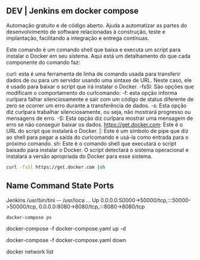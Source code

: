 ##  DEV | Jenkins em docker compose

Automação gratuito e de código aberto. Ajuda a automatizar as partes do desenvolvimento de software relacionadas à construção, teste e implantação, facilitando a integração e entrega contínuas.

Este comando é um comando shell que baixa e executa um script para instalar o Docker em seu sistema.
Aqui está um detalhamento do que cada componente do comando faz:

curl: esta é uma ferramenta de linha de comando usada para transferir dados de ou para um servidor usando uma sintaxe de URL. Neste caso, ele é usado para baixar o script que irá instalar o Docker.
-fsSl: São opções que modificam o comportamento do curlcomando:
-f: esta opção informa curlpara falhar silenciosamente e sair com um código de status diferente de zero se ocorrer um erro durante a transferência de dados.
-s: Esta opção diz curlpara trabalhar silenciosamente, ou seja, não mostrará progresso ou mensagens de erro.
-S: Esta opção diz curlpara mostrar uma mensagem de erro se não conseguir baixar os dados.
https://get.docker.com: Este é o URL do script que instalará o Docker.
|: Este é um símbolo de pipe que diz ao shell para pegar a saída do curlcomando e usá-la como entrada para o próximo comando.
sh: Este é o comando shell que executará o script baixado para instalar o Docker. O script detectará o sistema operacional e instalará a versão apropriada do Docker para esse sistema.

```bash
curl -fsSl https://get.docker.com |sh
```

Name                Command               State                                           Ports
-----------------------------------------------------------------------------------------------------------------------------------------
Jenkins   /usr/bin/tini -- /usr/loca ...   Up      0.0.0.0:50000->50000/tcp,:::50000->50000/tcp, 0.0.0.0:8080->8080/tcp,:::8080->8080/tcp



```bash
docker-compose ps
```

docker-compose -f docker-compose.yaml up -d

docker-compose -f docker-compose.yaml down

docker network list